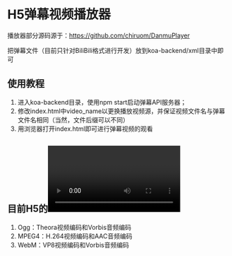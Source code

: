 # H5弹幕视频播放器

播放器部分源码源于：https://github.com/chiruom/DanmuPlayer

把弹幕文件（目前只针对BiliBili格式进行开发）放到koa-backend/xml目录中即可

## 使用教程

1. 进入koa-backend目录，使用npm start启动弹幕API服务器；
2. 修改index.html中video_name以更换播放视频源，并保证视频文件名与弹幕文件名相同（当然，文件后缀可以不同）
3. 用浏览器打开index.html即可进行弹幕视频的观看

## 目前H5的<video>元素支持的三种视频格式：

1. Ogg：Theora视频编码和Vorbis音频编码
2. MPEG4：H.264视频编码和AAC音频编码
3. WebM：VP8视频编码和Vorbis音频编码